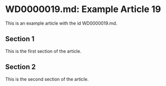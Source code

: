 # WD0000019.md: Example Article 19

This is an example article with the id WD0000019.md.
## Section 1

This is the first section of the article.
## Section 2

This is the second section of the article.
